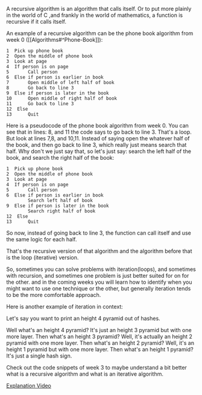 A recursive algorithm is an algorithm that calls itself. Or to put more plainly in the world of C ,and frankly in the world of mathematics, a function is recursive if it calls itself.

An example of a recursive algorithm can be the phone book algorithm from week 0 ([[Algorithms#^Phone-Book]]):


```
1  Pick up phone book
2  Open the middle of phone book
3  Look at page
4  If person is on page
5       Call person
6  Else if person is earlier in book
7       Open middle of left half of book
8       Go back to line 3
9  Else if person is later in the book
10      Open middle of right half of book
11      Go back to line 3
12  Else
13      Quit
```

Here is a pseudocode of the phone book algorithm from week 0. You can see that in lines: 8, and 11 the code says to go back to line 3. That's a loop. But look at lines 7,8, and 10,11. Instead of saying open the whatever half of the book, and then go back to line 3, which really just means search that half. Why don't we just say that, so let's just say: search the left half of the book, and search the right half of the book:

```
1  Pick up phone book
2  Open the middle of phone book
3  Look at page
4  If person is on page
5       Call person
6  Else if person is earlier in book
		Search left half of book
9  Else if person is later in the book
		Search right half of book
12  Else
13      Quit
```

So now, instead of going back to line 3, the function can call itself and use the same logic for each half.

That's the recursive version of that algorithm and the algorithm before that is the loop (iterative) version.

So, sometimes you can solve problems with iteration(loops), and sometimes with recursion, and sometimes one problem is just better suited for on for the other. and in the coming weeks you will learn how to identify when you might want to use one technique or the other, but generally iteration tends to be the more comfortable approach.

Here is another example of iteration in context:

Let's say you want to print an height 4 pyramid out of hashes.

Well what's an height 4 pyramid?
It's just an height 3 pyramid but with one more layer.
Then what's an height 3 pyramid?
Well, it's actually an height 2 pyramid with one more layer.
Then what's an height 2 pyramid?
Well, it's an height 1 pyramid but with one more layer.
Then what's an height 1 pyramid?
It's just a single hash sign.

Check out the code snippets of week 3 to maybe understand a bit better what is a recursive algorithm and what is an iterative algorithm.

[Explanation Video](https://youtu.be/iCx3zwK8Ms8?t=6085)



